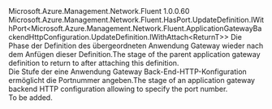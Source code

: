 <Type Name="IWithPort&lt;ReturnT&gt;" FullName="Microsoft.Azure.Management.Network.Fluent.ApplicationGatewayBackendHttpConfiguration.UpdateDefinition.IWithPort&lt;ReturnT&gt;">
  <TypeSignature Language="C#" Value="public interface IWithPort&lt;ReturnT&gt; : Microsoft.Azure.Management.Network.Fluent.HasPort.UpdateDefinition.IWithPort&lt;Microsoft.Azure.Management.Network.Fluent.ApplicationGatewayBackendHttpConfiguration.UpdateDefinition.IWithAttach&lt;ReturnT&gt;&gt;" />
  <TypeSignature Language="ILAsm" Value=".class public interface auto ansi abstract IWithPort`1&lt;ReturnT&gt; implements class Microsoft.Azure.Management.Network.Fluent.HasPort.UpdateDefinition.IWithPort`1&lt;class Microsoft.Azure.Management.Network.Fluent.ApplicationGatewayBackendHttpConfiguration.UpdateDefinition.IWithAttach`1&lt;!ReturnT&gt;&gt;" />
  <TypeSignature Language="DocId" Value="T:Microsoft.Azure.Management.Network.Fluent.ApplicationGatewayBackendHttpConfiguration.UpdateDefinition.IWithPort`1" />
  <TypeSignature Language="VB.NET" Value="Public Interface IWithPort(Of ReturnT)&#xA;Implements IWithPort(Of IWithAttach(Of ReturnT))" />
  <TypeSignature Language="F#" Value="type IWithPort&lt;'ReturnT&gt; = interface&#xA;    interface IWithPort&lt;IWithAttach&lt;'ReturnT&gt;&gt;" />
  <AssemblyInfo>
    <AssemblyName>Microsoft.Azure.Management.Network.Fluent</AssemblyName>
    <AssemblyVersion>1.0.0.60</AssemblyVersion>
  </AssemblyInfo>
  <TypeParameters>
    <TypeParameter Name="ParentT" />
  </TypeParameters>
  <Interfaces>
    <Interface>
      <InterfaceName>Microsoft.Azure.Management.Network.Fluent.HasPort.UpdateDefinition.IWithPort&lt;Microsoft.Azure.Management.Network.Fluent.ApplicationGatewayBackendHttpConfiguration.UpdateDefinition.IWithAttach&lt;ReturnT&gt;&gt;</InterfaceName>
    </Interface>
  </Interfaces>
  <Docs>
    <typeparam name="ReturnT"><span data-ttu-id="d9d9d-101">Die Phase der Definition des übergeordneten Anwendung Gateway wieder nach dem Anfügen dieser Definition.</span><span class="sxs-lookup"><span data-stu-id="d9d9d-101">The stage of the parent application gateway definition to return to after attaching this definition.</span></span></typeparam>
    <summary>
            <span data-ttu-id="d9d9d-102">Die Stufe der eine Anwendung Gateway Back-End-HTTP-Konfiguration ermöglicht die Portnummer angeben.</span><span class="sxs-lookup"><span data-stu-id="d9d9d-102">The stage of an application gateway backend HTTP configuration allowing to specify the port number.</span></span>
            </summary>
    <remarks>To be added.</remarks>
  </Docs>
  <Members />
</Type>